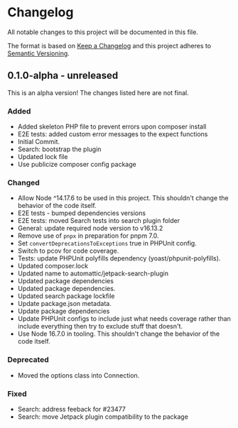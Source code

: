 # Changelog

All notable changes to this project will be documented in this file.

The format is based on [Keep a Changelog](https://keepachangelog.com/en/1.0.0/)
and this project adheres to [Semantic Versioning](https://semver.org/spec/v2.0.0.html).

## 0.1.0-alpha - unreleased

This is an alpha version! The changes listed here are not final.

### Added
- Added skeleton PHP file to prevent errors upon composer install
- E2E tests: added custom error messages to the expect functions
- Initial Commit.
- Search: bootstrap the plugin
- Updated lock file
- Use publicize composer config package

### Changed
- Allow Node ^14.17.6 to be used in this project. This shouldn't change the behavior of the code itself.
- E2E tests - bumped dependencies versions
- E2E tests: moved Search tests into search plugin folder
- General: update required node version to v16.13.2
- Remove use of `pnpx` in preparation for pnpm 7.0.
- Set `convertDeprecationsToExceptions` true in PHPUnit config.
- Switch to pcov for code coverage.
- Tests: update PHPUnit polyfills dependency (yoast/phpunit-polyfills).
- Updated composer.lock
- Updated name to automattic/jetpack-search-plugin
- Updated package dependencies
- Updated package dependencies.
- Updated search package lockfile
- Update package.json metadata.
- Update package dependencies
- Update PHPUnit configs to include just what needs coverage rather than include everything then try to exclude stuff that doesn't.
- Use Node 16.7.0 in tooling. This shouldn't change the behavior of the code itself.

### Deprecated
- Moved the options class into Connection.

### Fixed
- Search: address feeback for #23477
- Search: move Jetpack plugin compatibility to the package
